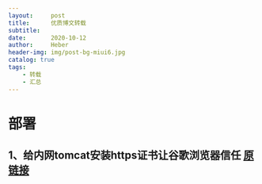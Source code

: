 ```yaml
---
layout:     post
title:      优质博文转载
subtitle:   
date:       2020-10-12
author:     Heber
header-img: img/post-bg-miui6.jpg
catalog: true
tags:
    - 转载
    - 汇总
---
```



# 部署

## 1、给内网tomcat安装https证书让谷歌浏览器信任 [原链接](https://blog.csdn.net/PiaoMiaoXiaodao/article/details/103609757)
